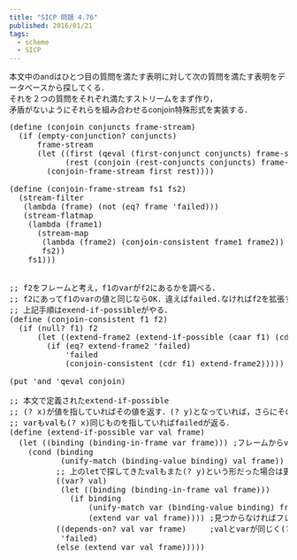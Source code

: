 ```yaml
---
title: "SICP 問題 4.76"
published: 2016/01/21
tags:
  - scheme
  - SICP
---
```


<p>本文中のandはひとつ目の質問を満たす表明に対して次の質問を満たす表明をデータベースから探してくる．<br/>
それを２つの質問をそれぞれ満たすストリームをまず作り，<br/>
矛盾がないようにそれらを組み合わせるconjoin特殊形式を実装する．</p>

<pre class="code lang-scheme" data-lang="scheme" data-unlink><span class="synSpecial">(</span><span class="synStatement">define</span> <span class="synSpecial">(</span>conjoin conjuncts frame-stream<span class="synSpecial">)</span>
  <span class="synSpecial">(</span><span class="synStatement">if</span> <span class="synSpecial">(</span>empty-conjunction? conjuncts<span class="synSpecial">)</span>
      frame-stream
      <span class="synSpecial">(</span><span class="synStatement">let</span> <span class="synSpecial">((</span>first <span class="synSpecial">(</span>qeval <span class="synSpecial">(</span>first-conjunct conjuncts<span class="synSpecial">)</span> frame-stream<span class="synSpecial">))</span>
            <span class="synSpecial">(</span>rest <span class="synSpecial">(</span>conjoin <span class="synSpecial">(</span>rest-conjuncts conjuncts<span class="synSpecial">)</span> frame-stream<span class="synSpecial">)))</span>
        <span class="synSpecial">(</span>conjoin-frame-stream first rest<span class="synSpecial">))))</span>

<span class="synSpecial">(</span><span class="synStatement">define</span> <span class="synSpecial">(</span>conjoin-frame-stream fs1 fs2<span class="synSpecial">)</span>
  <span class="synSpecial">(</span>stream-filter
   <span class="synSpecial">(</span><span class="synStatement">lambda</span> <span class="synSpecial">(</span>frame<span class="synSpecial">)</span> <span class="synSpecial">(</span><span class="synIdentifier">not</span> <span class="synSpecial">(</span><span class="synIdentifier">eq?</span> frame <span class="synSpecial">'</span>failed<span class="synSpecial">)))</span>
   <span class="synSpecial">(</span>stream-flatmap
    <span class="synSpecial">(</span><span class="synStatement">lambda</span> <span class="synSpecial">(</span>frame1<span class="synSpecial">)</span>
      <span class="synSpecial">(</span>stream-map
       <span class="synSpecial">(</span><span class="synStatement">lambda</span> <span class="synSpecial">(</span>frame2<span class="synSpecial">)</span> <span class="synSpecial">(</span>conjoin-consistent frame1 frame2<span class="synSpecial">))</span>
       fs2<span class="synSpecial">))</span>
    fs1<span class="synSpecial">)))</span>


<span class="synComment">;; f2をフレームと考え，f1のvarがf2にあるかを調べる．</span>
<span class="synComment">;; f2にあってf1のvarの値と同じならOK．違えばfailed.なければf2を拡張する．</span>
<span class="synComment">;; 上記手順はexend-if-possibleがやる．</span>
<span class="synSpecial">(</span><span class="synStatement">define</span> <span class="synSpecial">(</span>conjoin-consistent f1 f2<span class="synSpecial">)</span>
  <span class="synSpecial">(</span><span class="synStatement">if</span> <span class="synSpecial">(</span><span class="synIdentifier">null?</span> f1<span class="synSpecial">)</span> f2
      <span class="synSpecial">(</span><span class="synStatement">let</span> <span class="synSpecial">((</span>extend-frame2 <span class="synSpecial">(</span>extend-if-possible <span class="synSpecial">(</span><span class="synIdentifier">caar</span> f1<span class="synSpecial">)</span> <span class="synSpecial">(</span><span class="synIdentifier">cdar</span> f1<span class="synSpecial">)</span> f2<span class="synSpecial">)))</span>
        <span class="synSpecial">(</span><span class="synStatement">if</span> <span class="synSpecial">(</span><span class="synIdentifier">eq?</span> extend-frame2 <span class="synSpecial">'</span>failed<span class="synSpecial">)</span>
            <span class="synSpecial">'</span>failed
            <span class="synSpecial">(</span>conjoin-consistent <span class="synSpecial">(</span><span class="synIdentifier">cdr</span> f1<span class="synSpecial">)</span> extend-frame2<span class="synSpecial">)))))</span>

<span class="synSpecial">(</span>put <span class="synSpecial">'</span>and <span class="synSpecial">'</span>qeval conjoin<span class="synSpecial">)</span>

<span class="synComment">;; 本文で定義されたextend-if-possible</span>
<span class="synComment">;; (? x)が値を指していればその値を返す．(? y)となっていれば，さらにその値を探す．</span>
<span class="synComment">;; varもvalも(? x)同じものを指していればfailedが返る．</span>
<span class="synSpecial">(</span><span class="synStatement">define</span> <span class="synSpecial">(</span>extend-if-possible var val frame<span class="synSpecial">)</span>
  <span class="synSpecial">(</span><span class="synStatement">let</span> <span class="synSpecial">((</span>binding <span class="synSpecial">(</span>binding-in-frame var frame<span class="synSpecial">)))</span> <span class="synComment">;フレームからvarに対応するvalを探して束縛</span>
    <span class="synSpecial">(</span><span class="synStatement">cond</span> <span class="synSpecial">(</span>binding
           <span class="synSpecial">(</span>unify-match <span class="synSpecial">(</span>binding-value binding<span class="synSpecial">)</span> val frame<span class="synSpecial">))</span>
          <span class="synComment">;; 上のletで探してきたvalもまた(? y)という形だった場合は更にフレームから探してくる．</span>
          <span class="synSpecial">((</span>var? val<span class="synSpecial">)</span>
           <span class="synSpecial">(</span><span class="synStatement">let</span> <span class="synSpecial">((</span>binding <span class="synSpecial">(</span>binding-in-frame val frame<span class="synSpecial">)))</span>
             <span class="synSpecial">(</span><span class="synStatement">if</span> binding
                 <span class="synSpecial">(</span>unify-match var <span class="synSpecial">(</span>binding-value binding<span class="synSpecial">)</span> frame<span class="synSpecial">)</span>
                 <span class="synSpecial">(</span>extend var val frame<span class="synSpecial">))))</span> <span class="synComment">;見つからなければフレームを拡張</span>
          <span class="synSpecial">((</span>depends-on? val var frame<span class="synSpecial">)</span>     <span class="synComment">;valとvarが同じく(? x)だった場合はfailed</span>
           <span class="synSpecial">'</span>failed<span class="synSpecial">)</span>
          <span class="synSpecial">(</span><span class="synStatement">else</span> <span class="synSpecial">(</span>extend var val frame<span class="synSpecial">)))))</span>
</pre>


